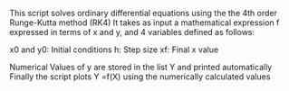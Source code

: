 This script solves ordinary differential equations using the the 4th order Runge-Kutta method (RK4)
It takes as input a mathematical expression f expressed in terms of x and y, and 4 variables defined as follows:

x0 and y0: Initial conditions
h: Step size
xf: Final x value 

Numerical Values of y are stored in the list Y and printed automatically
Finally the script plots Y =f(X) using the numerically calculated values 